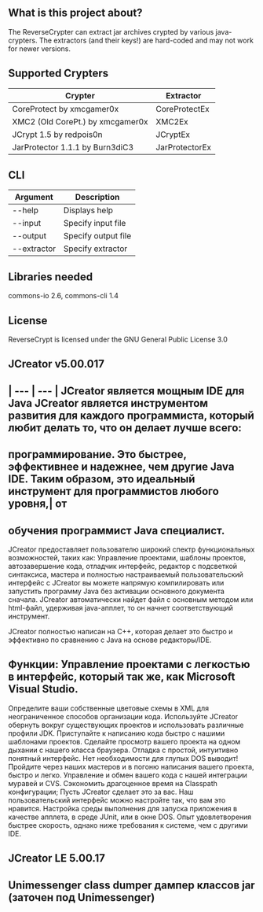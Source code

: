 ## What is this project about?
The ReverseCrypter can extract jar archives crypted by various java-crypters. The extractors (and their keys!) are hard-coded and may not work for newer versions.

## Supported Crypters
| Crypter | Extractor |
| --- | --- |
| CoreProtect by xmcgamer0x | CoreProtectEx |
| XMC2 (Old CorePt.) by xmcgamer0x | XMC2Ex |
| JCrypt 1.5 by redpois0n | JCryptEx |
| JarProtector 1.1.1 by Burn3diC3 | JarProtectorEx |

## CLI
| Argument | Description |
| --- | --- |
| --help | Displays help |
| --input | Specify input file |
| --output | Specify output file |
| --extractor | Specify extractor |

## Libraries needed
commons-io 2.6, commons-cli 1.4

## License
ReverseCrypt is licensed under the GNU General Public License 3.0
## JCreator v5.00.017
| --- | --- |
JCreator является мощным IDE для Java JCreator является инструментом развития для каждого программиста, который любит делать то, что он делает лучше всего:
-
программирование. Это быстрее, эффективнее и надежнее, чем другие Java IDE. Таким образом, это идеальный инструмент для программистов любого уровня,| от 
-
обучения программист Java специалист.
-

JCreator предоставляет пользователю широкий спектр функциональных возможностей, таких как: Управление проектами, шаблоны проектов, автозавершение кода, отладчик интерфейс, редактор с подсветкой синтаксиса, мастера и полностью настраиваемый пользовательский интерфейс с JCreator вы можете напрямую компилировать или запустить программу Java без активации основного документа сначала. JCreator автоматически найдет файл с основным методом или html-файл, удерживая java-апплет, то он начнет соответствующий инструмент.

JCreator полностью написан на C++, которая делает это быстро и эффективно по сравнению с Java на основе редакторы/IDE.

Функции: Управление проектами с легкостью в интерфейс, который так же, как Microsoft Visual Studio.
-
Определите ваши собственные цветовые схемы в XML для неограниченное способов организации кода.
Используйте JCreator обернуть вокруг существующих проектов и использовать различные профили JDK.
Приступайте к написанию кода быстро с нашими шаблонами проектов.
Сделайте просмотр вашего проекта на одном дыхании с нашего класса браузера.
Отладка с простой, интуитивно понятный интерфейс. Нет необходимости для глупых DOS выводит!
Пройдите через наших мастеров и в погоню написания вашего проекта, быстро и легко.
Управление и обмен вашего кода с нашей интеграции муравей и CVS.
Сэкономить драгоценное время на Classpath конфигурации; Пусть JCreator сделает это за вас.
Наш пользовательский интерфейс можно настройте так, что вам это нравится.
Настройка среды выполнения для запуска приложения в качестве апплета, в среде JUnit, или в окне DOS.
Опыт удовлетворения быстрее скорость, однако ниже требования к системе, чем с другими IDE.

JCreator LE 5.00.17
-
## Unimessenger class dumper  дампер классов jar (заточен под Unimessenger)

